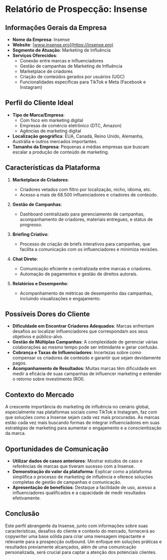 # Relatório de Prospecção: Insense

## Informações Gerais da Empresa
- **Nome da Empresa**: Insense
- **Website**: [www.insense.pro](https://insense.pro)
- **Segmento de Atuação**: Marketing de Influência
- **Serviços Oferecidos**:
  - Conexão entre marcas e influenciadores
  - Gestão de campanhas de Marketing de Influência
  - Marketplace de criadores
  - Criação de conteúdos gerados por usuários (UGC)
  - Funcionalidades específicas para TikTok e Meta (Facebook e Instagram)

## Perfil do Cliente Ideal
- **Tipo de Marca/Empresa**: 
  - Com foco em marketing digital
  - Empresas de comércio eletrônico (DTC, Amazon)
  - Agências de marketing digital
- **Localização geográfica**: EUA, Canadá, Reino Unido, Alemanha, Austrália e outros mercados importantes.
- **Tamanho da Empresa**: Pequenas a médias empresas que buscam escalar a produção de conteúdo de marketing.

## Características da Plataforma
1. **Marketplace de Criadores**:
   - Criadores vetados com filtro por localização, nicho, idioma, etc.
   - Acesso a mais de 68.500 influenciadores e criadores de conteúdo.

2. **Gestão de Campanhas**:
   - Dashboard centralizado para gerenciamento de campanhas, acompanhamento de criadores, materiais entregues, e status de progresso.

3. **Briefing Criativo**:
   - Processo de criação de briefs interativos para campanhas, que facilita a comunicação com os influenciadores e minimiza revisões.

4. **Chat Direto**:
   - Comunicação eficiente e centralizada entre marcas e criadores.
   - Automação de pagamentos e gestão de direitos autorais.

5. **Relatórios e Desempenho**:
   - Acompanhamento de métricas de desempenho das campanhas, incluindo visualizações e engajamento.

## Possíveis Dores do Cliente
- **Dificuldade em Encontrar Criadores Adequados**: Marcas enfrentam desafios ao localizar influenciadores que correspondam aos seus objetivos e público-alvo.
- **Gestão de Múltiplas Campanhas**: A complexidade de gerenciar várias colaborações ao mesmo tempo pode ser intimidante e gerar confusão.
- **Cobrança e Taxas de Influenciadores**: Incertezas sobre como compensar os criadores de conteúdo e garantir que sejam devidamente pagos.
- **Acompanhamento de Resultados**: Muitas marcas têm dificuldade em medir a eficácia de suas campanhas de influencer marketing e entender o retorno sobre investimento (ROI).

## Contexto do Mercado
A crescente importância do marketing de influência no cenário global, especialmente nas plataformas sociais como TikTok e Instagram, faz com que soluções como a Insense sejam cada vez mais procuradas. As marcas estão cada vez mais buscando formas de integrar influenciadores em suas estratégias de marketing para aumentar o engajamento e a conscientização da marca.

## Oportunidades de Comunicação
- **Utilizar dados de casos anteriores**: Mostrar estudos de caso e referências de marcas que tiveram sucesso com a Insense.
- **Demonstração do valor da plataforma**: Explicar como a plataforma simplifica o processo de marketing de influência e oferece soluções completas de gestão de campanhas e comunicação.
- **Apresentação de benefícios**: Destaque a facilidade de uso, acesso a influenciadores qualificados e a capacidade de medir resultados efetivamente.

## Conclusão
Este perfil abrangente da Insense, junto com informações sobre suas características, desafios do cliente e contexto do mercado, fornecerá ao copywriter uma base sólida para criar uma mensagem impactante e relevante para a prospecção outbound. Um enfoque em soluções práticas e resultados previamente alcançados, além de uma comunicação personalizada, será crucial para captar a atenção dos potenciais clientes.